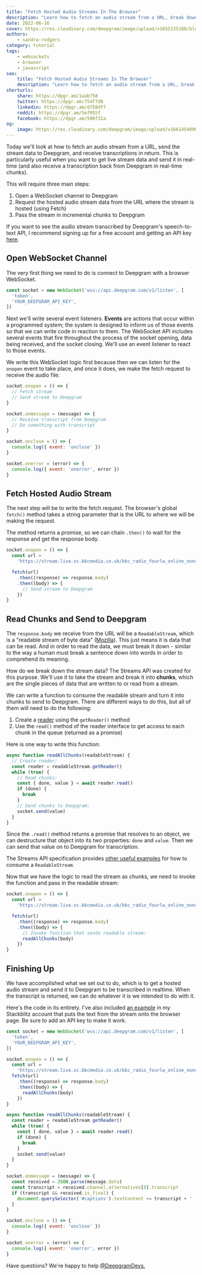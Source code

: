 ```yaml
---
title: "Fetch Hosted Audio Streams In The Browser"
description: "Learn how to fetch an audio stream from a URL, break down a readable stream into chunks using the JavaScript Streams API, and send the audio stream through a WebSocket to Deepgram."
date: 2022-06-16
cover: https://res.cloudinary.com/deepgram/image/upload/v1655135180/blog/2022/06/fetch-hosted-audio-streams-in-the-browser/How-to-fetch-hosted-audio-streams-in-the-browser-blog.png
authors:
    - sandra-rodgers
category: tutorial
tags:
    - websockets
    - browser
    - javascript
seo:
    title: "Fetch Hosted Audio Streams In The Browser"
    description: "Learn how to fetch an audio stream from a URL, break down a readable stream into chunks using the JavaScript Streams API, and send the audio stream through a WebSocket to Deepgram."
shorturls:
    share: https://dpgr.am/1aab758
    twitter: https://dpgr.am/754f7d0
    linkedin: https://dpgr.am/d758df7
    reddit: https://dpgr.am/5ef955f
    facebook: https://dpgr.am/590f31a
og:
    image: https://res.cloudinary.com/deepgram/image/upload/v1661454096/blog/fetch-hosted-audio-streams-in-the-browser/ograph.png
---
```


Today we'll look at how to fetch an audio stream from a URL, send the stream data to Deepgram, and receive transcriptions in return. This is particularly useful when you want to get live stream data and send it in real-time (and also receive a transcription back from Deepgram in real-time chunks).

This will require three main steps:

1.  Open a WebSocket channel to Deepgram
2.  Request the hosted audio stream data from the URL where the stream is hosted (using Fetch)
3.  Pass the stream in incremental chunks to Deepgram

If you want to see the audio stream transcribed by Deepgram's speech-to-text API, I recommend signing up for a free account and getting an API key [here](https://console.deepgram.com/signup?jump=keys).

## Open WebSocket Channel

The very first thing we need to do is connect to Deepgram with a browser WebSocket.

```js
const socket = new WebSocket('wss://api.deepgram.com/v1/listen', [
  'token',
  'YOUR_DEEPGRAM_API_KEY',
])
```

Next we'll write several event listeners. **Events** are actions that occur within a programmed system; the system is designed to inform us of those events so that we can write code in reaction to them. The WebSocket API includes several events that fire throughout the process of the socket opening, data being received, and the socket closing. We'll use an event listener to react to those events.

We write this WebSocket logic first because then we can listen for the `onopen` event to take place, and once it does, we make the fetch request to receive the audio file:

```js
socket.onopen = () => {
  // Fetch stream
  // Send stream to Deepgram
}

socket.onmessage = (message) => {
  // Receive transcript from Deepgram
  // Do something with transcript
}

socket.onclose = () => {
  console.log({ event: 'onclose' })
}

socket.onerror = (error) => {
  console.log({ event: 'onerror', error })
}
```

## Fetch Hosted Audio Stream

The next step will be to write the fetch request. The browser's global `fetch()` method takes a string parameter that is the URL to where we will be making the request.

The method returns a promise, so we can chain `.then()` to wait for the response and get the response body.

```js
socket.onopen = () => {
  const url =
    'https://stream.live.vc.bbcmedia.co.uk/bbc_radio_fourlw_online_nonuk'

  fetch(url)
    .then((response) => response.body)
    .then((body) => {
      // Send stream to Deepgram
    })
}
```

## Read Chunks and Send to Deepgram

The `response.body` we receive from the URL will be a `ReadableStream`, which is a "readable stream of byte data" ([Mozilla](https://developer.mozilla.org/en-US/docs/Web/API/ReadableStream)). This just means it is data that can be read. And in order to read the data, we must break it down - similar to the way a human must break a sentence down into words in order to comprehend its meaning.

How do we break down the stream data? The Streams API was created for this purpose. We'll use it to take the stream and break it into **chunks**, which are the single pieces of data that are written to or read from a stream.

We can write a function to consume the readable stream and turn it into chunks to send to Deepgram. There are different ways to do this, but all of them will need to do the following:

1.  Create a [reader](https://developer.mozilla.org/en-US/docs/Web/API/ReadableStreamDefaultReader) using the `getReader()` method
2.  Use the `read()` method of the reader interface to get access to each chunk in the queue (returned as a promise)

Here is one way to write this function:

```js
async function readAllChunks(readableStream) {
  // Create reader:
  const reader = readableStream.getReader()
  while (true) {
    // Read chunks:
    const { done, value } = await reader.read()
    if (done) {
      break
    }
    // Send chunks to Deepgram:
    socket.send(value)
  }
}
```

Since the `.read()` method returns a promise that resolves to an object, we can destructure that object into its two properties: `done` and `value`. Then we can send that value on to Deepgram for transcription.

The Streams API specification provides [other useful examples](https://streams.spec.whatwg.org/#rs-intro) for how to consume a `ReadableStream`.

Now that we have the logic to read the stream as chunks, we need to invoke the function and pass in the readable stream:

```js
socket.onopen = () => {
  const url =
    'https://stream.live.vc.bbcmedia.co.uk/bbc_radio_fourlw_online_nonuk'

  fetch(url)
    .then((response) => response.body)
    .then((body) => {
      // Invoke function that sends readable stream:
      readAllChunks(body)
    })
}
```

## Finishing Up

We have accomplished what we set out to do, which is to get a hosted audio stream and send it to Deepgram to be transcribed in realtime. When the transcript is returned, we can do whatever it is we intended to do with it.

Here's the code in its entirety. I've also included [an example](https://stackblitz.com/edit/web-platform-v9nyiq?file=script.js,index.html) in my Stackblitz account that puts the text from the stream onto the browser page. Be sure to add an API key to make it work.

```js
const socket = new WebSocket('wss://api.deepgram.com/v1/listen', [
  'token',
  'YOUR_DEEPGRAM_API_KEY',
])

socket.onopen = () => {
  const url =
    'https://stream.live.vc.bbcmedia.co.uk/bbc_radio_fourlw_online_nonuk'
  fetch(url)
    .then((response) => response.body)
    .then((body) => {
      readAllChunks(body)
    })
}

async function readAllChunks(readableStream) {
  const reader = readableStream.getReader()
  while (true) {
    const { done, value } = await reader.read()
    if (done) {
      break
    }
    socket.send(value)
  }
}

socket.onmessage = (message) => {
  const received = JSON.parse(message.data)
  const transcript = received.channel.alternatives[0].transcript
  if (transcript && received.is_final) {
    document.querySelector('#captions').textContent += transcript + ' '
  }
}

socket.onclose = () => {
  console.log({ event: 'onclose' })
}

socket.onerror = (error) => {
  console.log({ event: 'onerror', error })
}
```

Have questions? We're happy to help [@DeepgramDevs.](https://twitter.com/DeepgramDevs)

        